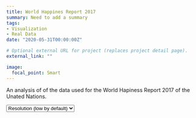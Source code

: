 ```yaml
---
title: World Happines Report 2017
summary: Need to add a summary
tags:
- Visualization
- Real Data
date: "2020-05-31T00:00:00Z"

# Optional external URL for project (replaces project detail page).
external_link: ""

image:
  focal_point: Smart
---
```


An analysis of of the data used for the World Hapiness Report 2017 of the Unated Nations.


<script src="https://code.jquery.com/jquery-1.12.4.min.js"></script>

<script>
  $(document).ready(function(){
    $("select").change(function(){
      $(this).find("option:selected").each(function(){
        var optionValue = $(this).attr("value");
        if(optionValue){
          $(".map").not("." + optionValue).hide();
          $("." + optionValue).show();
        } else{
	  $(".map").hide();
        }
      });
    }).change();
  });
</script>

<div>
<select>
    <option value="low">Resolution (low by default)</option>
    <option value="low">low</option>
    <option value="high">high</option>
</select>
</div>

<div class="high map">
  <script type="text/javascript">window.PlotlyConfig = {MathJaxConfig: 'local'};</script>
  <script src="https://cdn.plot.ly/plotly-latest.min.js"></script>
  <div id="308cc306-ca7c-44bb-b767-5cf9f762a4a4" class="plotly-graph-div" style="height:100%; width:100%;"></div>
  <script type="text/javascript">
    window.PLOTLYENV=window.PLOTLYENV || {};
    if (document.getElementById("308cc306-ca7c-44bb-b767-5cf9f762a4a4")) {
      Plotly.newPlot(
	'308cc306-ca7c-44bb-b767-5cf9f762a4a4',
	[{"colorbar": {"title": {"text": "Corruption"}}, "colorscale": [[0.0, "rgb(94,79,162)"], [0.1, "rgb(50,136,189)"], [0.2, "rgb(102,194,165)"], [0.3, "rgb(171,221,164)"], [0.4, "rgb(230,245,152)"], [0.5, "rgb(255,255,191)"], [0.6, "rgb(254,224,139)"], [0.7, "rgb(253,174,97)"], [0.8, "rgb(244,109,67)"], [0.9, "rgb(213,62,79)"], [1.0, "rgb(158,1,66)"]], "locationmode": "country names", "locations": ["Afghanistan", "Albania", "Algeria", "Argentina", "Armenia", "Australia", "Austria", "Azerbaijan", "Bahrain", "Bangladesh", "Belarus", "Belgium", "Benin", "Bolivia", "Bosnia and Herzegovina", "Botswana", "Brazil", "Bulgaria", "Burkina Faso", "Cambodia", "Cameroon", "Canada", "Central African Republic", "Chad", "Chile", "China", "Colombia", "Congo (Brazzaville)", "Congo (Kinshasa)", "Costa Rica", "Cyprus", "Czech Republic", "Denmark", "Dominican Republic", "Ecuador", "Egypt", "El Salvador", "Estonia", "Ethiopia", "Finland", "France", "Gabon", "Georgia", "Germany", "Ghana", "Greece", "Guatemala", "Guinea", "Haiti", "Honduras", "Hong Kong", "Hungary", "Iceland", "India", "Indonesia", "Iran", "Iraq", "Ireland", "Israel", "Italy", "Ivory Coast", "Japan", "Jordan", "Kazakhstan", "Kenya", "Kosovo", "Kuwait", "Kyrgyzstan", "Latvia", "Lebanon", "Lesotho", "Liberia", "Libya", "Lithuania", "Luxembourg", "Macedonia", "Madagascar", "Malawi", "Mali", "Malta", "Mauritania", "Mauritius", "Mexico", "Moldova", "Mongolia", "Montenegro", "Morocco", "Nepal", "Netherlands", "New Zealand", "Nicaragua", "Niger", "Nigeria", "Norway", "Pakistan", "Palestinian Territories", "Panama", "Paraguay", "Peru", "Philippines", "Poland", "Portugal", "Romania", "Russia", "Rwanda", "Saudi Arabia", "Senegal", "Serbia", "Sierra Leone", "Singapore", "Slovakia", "Slovenia", "South Africa", "South Korea", "South Sudan", "Spain", "Sweden", "Switzerland", "Taiwan", "Tajikistan", "Tanzania", "Thailand", "Togo", "Tunisia", "Turkey", "Turkmenistan", "Uganda", "Ukraine", "United Arab Emirates", "United Kingdom", "United States", "Uruguay", "Uzbekistan", "Venezuela", "Vietnam", "Yemen", "Zambia", "Zimbabwe", "Angola", "Belize", "Bhutan", "Burundi", "Comoros", "Croatia", "Jamaica", "Laos", "Malaysia", "Mozambique", "Namibia", "Qatar", "Sri Lanka", "Sudan", "Suriname", "Swaziland", "Syria"], "name": "Low", "type": "choropleth", "z": [0.7932455540000001, 0.9010707736, 0.648711959533333, 0.8509244919, 0.9214210509999999, 0.3985451162, 0.5236409903, 0.6067708135000001, 0.5531730175199999, 0.6878536344, 0.6640551686, 0.4966591001, 0.837715745, 0.8525929451, 0.9573119879, 0.7291718125, 0.7810927629000001, 0.9359881878, 0.7205424309, 0.8404168487, 0.8794505596, 0.38509044049999996, 0.8590730429000001, 0.8197888731999999, 0.8581249714, 0.9254627228, 0.8975538611, 0.7903857231, 0.8749996423999999, 0.7805620431999999, 0.897639513, 0.9004307389, 0.2098933756, 0.7371829748000001, 0.7740841508, 0.8175274134, 0.7973120213, 0.6390852928, 0.7028808594, 0.24965956809999998, 0.6226970553, 0.8165635467, 0.5609240532, 0.44592213630000005, 0.8939552306999999, 0.898470819, 0.8120300173999999, 0.8027811645999999, 0.8385231495000001, 0.7928751706999999, 0.4028125703, 0.9241858125, 0.7192995548000001, 0.7647221087999999, 0.8896774054000001, 0.7921592593333331, 0.7988664508, 0.39854431149999997, 0.8040565848000001, 0.9028012156, 0.757453382, 0.6976393461, 0.695559844375, 0.7020166515999999, 0.8284115791, 0.9408979416, 0.512453801925, 0.9169228077, 0.8676396012, 0.8531144856999999, 0.7428733706, 0.9012674689, 0.7905561328, 0.9493926764, 0.3563363254, 0.8697190284999999, 0.8641711473, 0.8236150146, 0.8623266815999999, 0.6964946389, 0.8418351412, 0.8906613588, 0.8085794449, 0.9694829583, 0.900452137, 0.8489665984999999, 0.7173561454, 0.8171148895999999, 0.4333042502, 0.278270781, 0.7314649223999999, 0.8144938945999999, 0.9047068356999999, 0.409666121, 0.7925300598, 0.8124646543999999, 0.8369767666, 0.7561162709999999, 0.86591959, 0.7919622064, 0.847753942, 0.9221923947, 0.9490445256000001, 0.9254627228, 0.1586013883, 0.48606655, 0.7943537234999999, 0.889765203, 0.8632648587, 0.0473111533, 0.9166091681, 0.8384743929, 0.8128589987999999, 0.8618163466, 0.7853177786, 0.8185585737000001, 0.2461824417, 0.3015629649, 0.8105210065999999, 0.6318878531000001, 0.7392472625, 0.8779783845, 0.8150441647, 0.8107456565000001, 0.7637065649, 0.5205416567625001, 0.8110697865000001, 0.8910751343000001, 0.299117038633333, 0.4583132863, 0.7389195561, 0.6762127876, 0.5205416567625001, 0.8901246786, 0.7992401719, 0.8332384143571429, 0.7706435919, 0.7236120105, 0.8340756297, 0.7821053862999999, 0.6339557767, 0.8076188564, 0.6510092615999999, 0.8485455513, 0.8611325026000001, 0.623153150075, 0.8378922343, 0.6315734982, 0.7902283669, 0.1837981343, 0.8594709635, 0.7937850356, 0.7512828708, 0.9172500968, 0.6852369308]}],
	{"font": {"color": "#FFFFFF"}, "geo": {"countrycolor": "gray", "countrywidth": 0.5, "landcolor": "gray", "lataxis": {"range": [-52, 70]}, "projection": {"type": "natural earth"}, "resolution": 50, "showcountries": true, "showland": true}, "paper_bgcolor": "rgba(0,0,0,0)", "plot_bgcolor": "rgba(0,0,0,0)", "template": {"data": {"bar": [{"error_x": {"color": "#2a3f5f"}, "error_y": {"color": "#2a3f5f"}, "marker": {"line": {"color": "#E5ECF6", "width": 0.5}}, "type": "bar"}], "barpolar": [{"marker": {"line": {"color": "#E5ECF6", "width": 0.5}}, "type": "barpolar"}], "carpet": [{"aaxis": {"endlinecolor": "#2a3f5f", "gridcolor": "white", "linecolor": "white", "minorgridcolor": "white", "startlinecolor": "#2a3f5f"}, "baxis": {"endlinecolor": "#2a3f5f", "gridcolor": "white", "linecolor": "white", "minorgridcolor": "white", "startlinecolor": "#2a3f5f"}, "type": "carpet"}], "choropleth": [{"colorbar": {"outlinewidth": 0, "ticks": ""}, "type": "choropleth"}], "contour": [{"colorbar": {"outlinewidth": 0, "ticks": ""}, "colorscale": [[0.0, "#0d0887"], [0.1111111111111111, "#46039f"], [0.2222222222222222, "#7201a8"], [0.3333333333333333, "#9c179e"], [0.4444444444444444, "#bd3786"], [0.5555555555555556, "#d8576b"], [0.6666666666666666, "#ed7953"], [0.7777777777777778, "#fb9f3a"], [0.8888888888888888, "#fdca26"], [1.0, "#f0f921"]], "type": "contour"}], "contourcarpet": [{"colorbar": {"outlinewidth": 0, "ticks": ""}, "type": "contourcarpet"}], "heatmap": [{"colorbar": {"outlinewidth": 0, "ticks": ""}, "colorscale": [[0.0, "#0d0887"], [0.1111111111111111, "#46039f"], [0.2222222222222222, "#7201a8"], [0.3333333333333333, "#9c179e"], [0.4444444444444444, "#bd3786"], [0.5555555555555556, "#d8576b"], [0.6666666666666666, "#ed7953"], [0.7777777777777778, "#fb9f3a"], [0.8888888888888888, "#fdca26"], [1.0, "#f0f921"]], "type": "heatmap"}], "heatmapgl": [{"colorbar": {"outlinewidth": 0, "ticks": ""}, "colorscale": [[0.0, "#0d0887"], [0.1111111111111111, "#46039f"], [0.2222222222222222, "#7201a8"], [0.3333333333333333, "#9c179e"], [0.4444444444444444, "#bd3786"], [0.5555555555555556, "#d8576b"], [0.6666666666666666, "#ed7953"], [0.7777777777777778, "#fb9f3a"], [0.8888888888888888, "#fdca26"], [1.0, "#f0f921"]], "type": "heatmapgl"}], "histogram": [{"marker": {"colorbar": {"outlinewidth": 0, "ticks": ""}}, "type": "histogram"}], "histogram2d": [{"colorbar": {"outlinewidth": 0, "ticks": ""}, "colorscale": [[0.0, "#0d0887"], [0.1111111111111111, "#46039f"], [0.2222222222222222, "#7201a8"], [0.3333333333333333, "#9c179e"], [0.4444444444444444, "#bd3786"], [0.5555555555555556, "#d8576b"], [0.6666666666666666, "#ed7953"], [0.7777777777777778, "#fb9f3a"], [0.8888888888888888, "#fdca26"], [1.0, "#f0f921"]], "type": "histogram2d"}], "histogram2dcontour": [{"colorbar": {"outlinewidth": 0, "ticks": ""}, "colorscale": [[0.0, "#0d0887"], [0.1111111111111111, "#46039f"], [0.2222222222222222, "#7201a8"], [0.3333333333333333, "#9c179e"], [0.4444444444444444, "#bd3786"], [0.5555555555555556, "#d8576b"], [0.6666666666666666, "#ed7953"], [0.7777777777777778, "#fb9f3a"], [0.8888888888888888, "#fdca26"], [1.0, "#f0f921"]], "type": "histogram2dcontour"}], "mesh3d": [{"colorbar": {"outlinewidth": 0, "ticks": ""}, "type": "mesh3d"}], "parcoords": [{"line": {"colorbar": {"outlinewidth": 0, "ticks": ""}}, "type": "parcoords"}], "pie": [{"automargin": true, "type": "pie"}], "scatter": [{"marker": {"colorbar": {"outlinewidth": 0, "ticks": ""}}, "type": "scatter"}], "scatter3d": [{"line": {"colorbar": {"outlinewidth": 0, "ticks": ""}}, "marker": {"colorbar": {"outlinewidth": 0, "ticks": ""}}, "type": "scatter3d"}], "scattercarpet": [{"marker": {"colorbar": {"outlinewidth": 0, "ticks": ""}}, "type": "scattercarpet"}], "scattergeo": [{"marker": {"colorbar": {"outlinewidth": 0, "ticks": ""}}, "type": "scattergeo"}], "scattergl": [{"marker": {"colorbar": {"outlinewidth": 0, "ticks": ""}}, "type": "scattergl"}], "scattermapbox": [{"marker": {"colorbar": {"outlinewidth": 0, "ticks": ""}}, "type": "scattermapbox"}], "scatterpolar": [{"marker": {"colorbar": {"outlinewidth": 0, "ticks": ""}}, "type": "scatterpolar"}], "scatterpolargl": [{"marker": {"colorbar": {"outlinewidth": 0, "ticks": ""}}, "type": "scatterpolargl"}], "scatterternary": [{"marker": {"colorbar": {"outlinewidth": 0, "ticks": ""}}, "type": "scatterternary"}], "surface": [{"colorbar": {"outlinewidth": 0, "ticks": ""}, "colorscale": [[0.0, "#0d0887"], [0.1111111111111111, "#46039f"], [0.2222222222222222, "#7201a8"], [0.3333333333333333, "#9c179e"], [0.4444444444444444, "#bd3786"], [0.5555555555555556, "#d8576b"], [0.6666666666666666, "#ed7953"], [0.7777777777777778, "#fb9f3a"], [0.8888888888888888, "#fdca26"], [1.0, "#f0f921"]], "type": "surface"}], "table": [{"cells": {"fill": {"color": "#EBF0F8"}, "line": {"color": "white"}}, "header": {"fill": {"color": "#C8D4E3"}, "line": {"color": "white"}}, "type": "table"}]}, "layout": {"annotationdefaults": {"arrowcolor": "#2a3f5f", "arrowhead": 0, "arrowwidth": 1}, "coloraxis": {"colorbar": {"outlinewidth": 0, "ticks": ""}}, "colorscale": {"diverging": [[0, "#8e0152"], [0.1, "#c51b7d"], [0.2, "#de77ae"], [0.3, "#f1b6da"], [0.4, "#fde0ef"], [0.5, "#f7f7f7"], [0.6, "#e6f5d0"], [0.7, "#b8e186"], [0.8, "#7fbc41"], [0.9, "#4d9221"], [1, "#276419"]], "sequential": [[0.0, "#0d0887"], [0.1111111111111111, "#46039f"], [0.2222222222222222, "#7201a8"], [0.3333333333333333, "#9c179e"], [0.4444444444444444, "#bd3786"], [0.5555555555555556, "#d8576b"], [0.6666666666666666, "#ed7953"], [0.7777777777777778, "#fb9f3a"], [0.8888888888888888, "#fdca26"], [1.0, "#f0f921"]], "sequentialminus": [[0.0, "#0d0887"], [0.1111111111111111, "#46039f"], [0.2222222222222222, "#7201a8"], [0.3333333333333333, "#9c179e"], [0.4444444444444444, "#bd3786"], [0.5555555555555556, "#d8576b"], [0.6666666666666666, "#ed7953"], [0.7777777777777778, "#fb9f3a"], [0.8888888888888888, "#fdca26"], [1.0, "#f0f921"]]}, "colorway": ["#636efa", "#EF553B", "#00cc96", "#ab63fa", "#FFA15A", "#19d3f3", "#FF6692", "#B6E880", "#FF97FF", "#FECB52"], "font": {"color": "#2a3f5f"}, "geo": {"bgcolor": "white", "lakecolor": "white", "landcolor": "#E5ECF6", "showlakes": true, "showland": true, "subunitcolor": "white"}, "hoverlabel": {"align": "left"}, "hovermode": "closest", "mapbox": {"style": "light"}, "paper_bgcolor": "white", "plot_bgcolor": "#E5ECF6", "polar": {"angularaxis": {"gridcolor": "white", "linecolor": "white", "ticks": ""}, "bgcolor": "#E5ECF6", "radialaxis": {"gridcolor": "white", "linecolor": "white", "ticks": ""}}, "scene": {"xaxis": {"backgroundcolor": "#E5ECF6", "gridcolor": "white", "gridwidth": 2, "linecolor": "white", "showbackground": true, "ticks": "", "zerolinecolor": "white"}, "yaxis": {"backgroundcolor": "#E5ECF6", "gridcolor": "white", "gridwidth": 2, "linecolor": "white", "showbackground": true, "ticks": "", "zerolinecolor": "white"}, "zaxis": {"backgroundcolor": "#E5ECF6", "gridcolor": "white", "gridwidth": 2, "linecolor": "white", "showbackground": true, "ticks": "", "zerolinecolor": "white"}}, "shapedefaults": {"line": {"color": "#2a3f5f"}}, "ternary": {"aaxis": {"gridcolor": "white", "linecolor": "white", "ticks": ""}, "baxis": {"gridcolor": "white", "linecolor": "white", "ticks": ""}, "bgcolor": "#E5ECF6", "caxis": {"gridcolor": "white", "linecolor": "white", "ticks": ""}}, "title": {"x": 0.05}, "xaxis": {"automargin": true, "gridcolor": "white", "linecolor": "white", "ticks": "", "title": {"standoff": 15}, "zerolinecolor": "white", "zerolinewidth": 2}, "yaxis": {"automargin": true, "gridcolor": "white", "linecolor": "white", "ticks": "", "title": {"standoff": 15}, "zerolinecolor": "white", "zerolinewidth": 2}}}, "title": {"text": "Perception of Corruption in the World"}},
	{"responsive": true}
      )
    };
  </script>
</div>

<div class="low map">
  <script type="text/javascript">window.PlotlyConfig = {MathJaxConfig: 'local'};</script>
  <script src="https://cdn.plot.ly/plotly-latest.min.js"></script>
  <div id="c82335b9-ca0b-4bc0-af1c-7c8845ec1830" class="plotly-graph-div" style="height:100%; width:100%;"></div>
  <script type="text/javascript">
    window.PLOTLYENV=window.PLOTLYENV || {};
    if (document.getElementById("c82335b9-ca0b-4bc0-af1c-7c8845ec1830")) {
      Plotly.newPlot(
	'c82335b9-ca0b-4bc0-af1c-7c8845ec1830',
	[{"colorbar": {"title": {"text": "Corruption"}}, "colorscale": [[0.0, "rgb(94,79,162)"], [0.1, "rgb(50,136,189)"], [0.2, "rgb(102,194,165)"], [0.3, "rgb(171,221,164)"], [0.4, "rgb(230,245,152)"], [0.5, "rgb(255,255,191)"], [0.6, "rgb(254,224,139)"], [0.7, "rgb(253,174,97)"], [0.8, "rgb(244,109,67)"], [0.9, "rgb(213,62,79)"], [1.0, "rgb(158,1,66)"]], "locationmode": "country names", "locations": ["Afghanistan", "Albania", "Algeria", "Argentina", "Armenia", "Australia", "Austria", "Azerbaijan", "Bahrain", "Bangladesh", "Belarus", "Belgium", "Benin", "Bolivia", "Bosnia and Herzegovina", "Botswana", "Brazil", "Bulgaria", "Burkina Faso", "Cambodia", "Cameroon", "Canada", "Central African Republic", "Chad", "Chile", "China", "Colombia", "Congo (Brazzaville)", "Congo (Kinshasa)", "Costa Rica", "Cyprus", "Czech Republic", "Denmark", "Dominican Republic", "Ecuador", "Egypt", "El Salvador", "Estonia", "Ethiopia", "Finland", "France", "Gabon", "Georgia", "Germany", "Ghana", "Greece", "Guatemala", "Guinea", "Haiti", "Honduras", "Hong Kong", "Hungary", "Iceland", "India", "Indonesia", "Iran", "Iraq", "Ireland", "Israel", "Italy", "Ivory Coast", "Japan", "Jordan", "Kazakhstan", "Kenya", "Kosovo", "Kuwait", "Kyrgyzstan", "Latvia", "Lebanon", "Lesotho", "Liberia", "Libya", "Lithuania", "Luxembourg", "Macedonia", "Madagascar", "Malawi", "Mali", "Malta", "Mauritania", "Mauritius", "Mexico", "Moldova", "Mongolia", "Montenegro", "Morocco", "Nepal", "Netherlands", "New Zealand", "Nicaragua", "Niger", "Nigeria", "Norway", "Pakistan", "Palestinian Territories", "Panama", "Paraguay", "Peru", "Philippines", "Poland", "Portugal", "Romania", "Russia", "Rwanda", "Saudi Arabia", "Senegal", "Serbia", "Sierra Leone", "Singapore", "Slovakia", "Slovenia", "South Africa", "South Korea", "South Sudan", "Spain", "Sweden", "Switzerland", "Taiwan", "Tajikistan", "Tanzania", "Thailand", "Togo", "Tunisia", "Turkey", "Turkmenistan", "Uganda", "Ukraine", "United Arab Emirates", "United Kingdom", "United States", "Uruguay", "Uzbekistan", "Venezuela", "Vietnam", "Yemen", "Zambia", "Zimbabwe", "Angola", "Belize", "Bhutan", "Burundi", "Comoros", "Croatia", "Jamaica", "Laos", "Malaysia", "Mozambique", "Namibia", "Qatar", "Sri Lanka", "Sudan", "Suriname", "Swaziland", "Syria"], "name": "Low", "type": "choropleth", "z": [0.7932455540000001, 0.9010707736, 0.648711959533333, 0.8509244919, 0.9214210509999999, 0.3985451162, 0.5236409903, 0.6067708135000001, 0.5531730175199999, 0.6878536344, 0.6640551686, 0.4966591001, 0.837715745, 0.8525929451, 0.9573119879, 0.7291718125, 0.7810927629000001, 0.9359881878, 0.7205424309, 0.8404168487, 0.8794505596, 0.38509044049999996, 0.8590730429000001, 0.8197888731999999, 0.8581249714, 0.9254627228, 0.8975538611, 0.7903857231, 0.8749996423999999, 0.7805620431999999, 0.897639513, 0.9004307389, 0.2098933756, 0.7371829748000001, 0.7740841508, 0.8175274134, 0.7973120213, 0.6390852928, 0.7028808594, 0.24965956809999998, 0.6226970553, 0.8165635467, 0.5609240532, 0.44592213630000005, 0.8939552306999999, 0.898470819, 0.8120300173999999, 0.8027811645999999, 0.8385231495000001, 0.7928751706999999, 0.4028125703, 0.9241858125, 0.7192995548000001, 0.7647221087999999, 0.8896774054000001, 0.7921592593333331, 0.7988664508, 0.39854431149999997, 0.8040565848000001, 0.9028012156, 0.757453382, 0.6976393461, 0.695559844375, 0.7020166515999999, 0.8284115791, 0.9408979416, 0.512453801925, 0.9169228077, 0.8676396012, 0.8531144856999999, 0.7428733706, 0.9012674689, 0.7905561328, 0.9493926764, 0.3563363254, 0.8697190284999999, 0.8641711473, 0.8236150146, 0.8623266815999999, 0.6964946389, 0.8418351412, 0.8906613588, 0.8085794449, 0.9694829583, 0.900452137, 0.8489665984999999, 0.7173561454, 0.8171148895999999, 0.4333042502, 0.278270781, 0.7314649223999999, 0.8144938945999999, 0.9047068356999999, 0.409666121, 0.7925300598, 0.8124646543999999, 0.8369767666, 0.7561162709999999, 0.86591959, 0.7919622064, 0.847753942, 0.9221923947, 0.9490445256000001, 0.9254627228, 0.1586013883, 0.48606655, 0.7943537234999999, 0.889765203, 0.8632648587, 0.0473111533, 0.9166091681, 0.8384743929, 0.8128589987999999, 0.8618163466, 0.7853177786, 0.8185585737000001, 0.2461824417, 0.3015629649, 0.8105210065999999, 0.6318878531000001, 0.7392472625, 0.8779783845, 0.8150441647, 0.8107456565000001, 0.7637065649, 0.5205416567625001, 0.8110697865000001, 0.8910751343000001, 0.299117038633333, 0.4583132863, 0.7389195561, 0.6762127876, 0.5205416567625001, 0.8901246786, 0.7992401719, 0.8332384143571429, 0.7706435919, 0.7236120105, 0.8340756297, 0.7821053862999999, 0.6339557767, 0.8076188564, 0.6510092615999999, 0.8485455513, 0.8611325026000001, 0.623153150075, 0.8378922343, 0.6315734982, 0.7902283669, 0.1837981343, 0.8594709635, 0.7937850356, 0.7512828708, 0.9172500968, 0.6852369308]}],
	{"font": {"color": "#FFFFFF"}, "geo": {"countrycolor": "gray", "countrywidth": 0.5, "landcolor": "gray", "lataxis": {"range": [-52, 70]}, "projection": {"type": "natural earth"}, "showcountries": true, "showland": true}, "paper_bgcolor": "rgba(0,0,0,0)", "plot_bgcolor": "rgba(0,0,0,0)", "template": {"data": {"bar": [{"error_x": {"color": "#2a3f5f"}, "error_y": {"color": "#2a3f5f"}, "marker": {"line": {"color": "#E5ECF6", "width": 0.5}}, "type": "bar"}], "barpolar": [{"marker": {"line": {"color": "#E5ECF6", "width": 0.5}}, "type": "barpolar"}], "carpet": [{"aaxis": {"endlinecolor": "#2a3f5f", "gridcolor": "white", "linecolor": "white", "minorgridcolor": "white", "startlinecolor": "#2a3f5f"}, "baxis": {"endlinecolor": "#2a3f5f", "gridcolor": "white", "linecolor": "white", "minorgridcolor": "white", "startlinecolor": "#2a3f5f"}, "type": "carpet"}], "choropleth": [{"colorbar": {"outlinewidth": 0, "ticks": ""}, "type": "choropleth"}], "contour": [{"colorbar": {"outlinewidth": 0, "ticks": ""}, "colorscale": [[0.0, "#0d0887"], [0.1111111111111111, "#46039f"], [0.2222222222222222, "#7201a8"], [0.3333333333333333, "#9c179e"], [0.4444444444444444, "#bd3786"], [0.5555555555555556, "#d8576b"], [0.6666666666666666, "#ed7953"], [0.7777777777777778, "#fb9f3a"], [0.8888888888888888, "#fdca26"], [1.0, "#f0f921"]], "type": "contour"}], "contourcarpet": [{"colorbar": {"outlinewidth": 0, "ticks": ""}, "type": "contourcarpet"}], "heatmap": [{"colorbar": {"outlinewidth": 0, "ticks": ""}, "colorscale": [[0.0, "#0d0887"], [0.1111111111111111, "#46039f"], [0.2222222222222222, "#7201a8"], [0.3333333333333333, "#9c179e"], [0.4444444444444444, "#bd3786"], [0.5555555555555556, "#d8576b"], [0.6666666666666666, "#ed7953"], [0.7777777777777778, "#fb9f3a"], [0.8888888888888888, "#fdca26"], [1.0, "#f0f921"]], "type": "heatmap"}], "heatmapgl": [{"colorbar": {"outlinewidth": 0, "ticks": ""}, "colorscale": [[0.0, "#0d0887"], [0.1111111111111111, "#46039f"], [0.2222222222222222, "#7201a8"], [0.3333333333333333, "#9c179e"], [0.4444444444444444, "#bd3786"], [0.5555555555555556, "#d8576b"], [0.6666666666666666, "#ed7953"], [0.7777777777777778, "#fb9f3a"], [0.8888888888888888, "#fdca26"], [1.0, "#f0f921"]], "type": "heatmapgl"}], "histogram": [{"marker": {"colorbar": {"outlinewidth": 0, "ticks": ""}}, "type": "histogram"}], "histogram2d": [{"colorbar": {"outlinewidth": 0, "ticks": ""}, "colorscale": [[0.0, "#0d0887"], [0.1111111111111111, "#46039f"], [0.2222222222222222, "#7201a8"], [0.3333333333333333, "#9c179e"], [0.4444444444444444, "#bd3786"], [0.5555555555555556, "#d8576b"], [0.6666666666666666, "#ed7953"], [0.7777777777777778, "#fb9f3a"], [0.8888888888888888, "#fdca26"], [1.0, "#f0f921"]], "type": "histogram2d"}], "histogram2dcontour": [{"colorbar": {"outlinewidth": 0, "ticks": ""}, "colorscale": [[0.0, "#0d0887"], [0.1111111111111111, "#46039f"], [0.2222222222222222, "#7201a8"], [0.3333333333333333, "#9c179e"], [0.4444444444444444, "#bd3786"], [0.5555555555555556, "#d8576b"], [0.6666666666666666, "#ed7953"], [0.7777777777777778, "#fb9f3a"], [0.8888888888888888, "#fdca26"], [1.0, "#f0f921"]], "type": "histogram2dcontour"}], "mesh3d": [{"colorbar": {"outlinewidth": 0, "ticks": ""}, "type": "mesh3d"}], "parcoords": [{"line": {"colorbar": {"outlinewidth": 0, "ticks": ""}}, "type": "parcoords"}], "pie": [{"automargin": true, "type": "pie"}], "scatter": [{"marker": {"colorbar": {"outlinewidth": 0, "ticks": ""}}, "type": "scatter"}], "scatter3d": [{"line": {"colorbar": {"outlinewidth": 0, "ticks": ""}}, "marker": {"colorbar": {"outlinewidth": 0, "ticks": ""}}, "type": "scatter3d"}], "scattercarpet": [{"marker": {"colorbar": {"outlinewidth": 0, "ticks": ""}}, "type": "scattercarpet"}], "scattergeo": [{"marker": {"colorbar": {"outlinewidth": 0, "ticks": ""}}, "type": "scattergeo"}], "scattergl": [{"marker": {"colorbar": {"outlinewidth": 0, "ticks": ""}}, "type": "scattergl"}], "scattermapbox": [{"marker": {"colorbar": {"outlinewidth": 0, "ticks": ""}}, "type": "scattermapbox"}], "scatterpolar": [{"marker": {"colorbar": {"outlinewidth": 0, "ticks": ""}}, "type": "scatterpolar"}], "scatterpolargl": [{"marker": {"colorbar": {"outlinewidth": 0, "ticks": ""}}, "type": "scatterpolargl"}], "scatterternary": [{"marker": {"colorbar": {"outlinewidth": 0, "ticks": ""}}, "type": "scatterternary"}], "surface": [{"colorbar": {"outlinewidth": 0, "ticks": ""}, "colorscale": [[0.0, "#0d0887"], [0.1111111111111111, "#46039f"], [0.2222222222222222, "#7201a8"], [0.3333333333333333, "#9c179e"], [0.4444444444444444, "#bd3786"], [0.5555555555555556, "#d8576b"], [0.6666666666666666, "#ed7953"], [0.7777777777777778, "#fb9f3a"], [0.8888888888888888, "#fdca26"], [1.0, "#f0f921"]], "type": "surface"}], "table": [{"cells": {"fill": {"color": "#EBF0F8"}, "line": {"color": "white"}}, "header": {"fill": {"color": "#C8D4E3"}, "line": {"color": "white"}}, "type": "table"}]}, "layout": {"annotationdefaults": {"arrowcolor": "#2a3f5f", "arrowhead": 0, "arrowwidth": 1}, "coloraxis": {"colorbar": {"outlinewidth": 0, "ticks": ""}}, "colorscale": {"diverging": [[0, "#8e0152"], [0.1, "#c51b7d"], [0.2, "#de77ae"], [0.3, "#f1b6da"], [0.4, "#fde0ef"], [0.5, "#f7f7f7"], [0.6, "#e6f5d0"], [0.7, "#b8e186"], [0.8, "#7fbc41"], [0.9, "#4d9221"], [1, "#276419"]], "sequential": [[0.0, "#0d0887"], [0.1111111111111111, "#46039f"], [0.2222222222222222, "#7201a8"], [0.3333333333333333, "#9c179e"], [0.4444444444444444, "#bd3786"], [0.5555555555555556, "#d8576b"], [0.6666666666666666, "#ed7953"], [0.7777777777777778, "#fb9f3a"], [0.8888888888888888, "#fdca26"], [1.0, "#f0f921"]], "sequentialminus": [[0.0, "#0d0887"], [0.1111111111111111, "#46039f"], [0.2222222222222222, "#7201a8"], [0.3333333333333333, "#9c179e"], [0.4444444444444444, "#bd3786"], [0.5555555555555556, "#d8576b"], [0.6666666666666666, "#ed7953"], [0.7777777777777778, "#fb9f3a"], [0.8888888888888888, "#fdca26"], [1.0, "#f0f921"]]}, "colorway": ["#636efa", "#EF553B", "#00cc96", "#ab63fa", "#FFA15A", "#19d3f3", "#FF6692", "#B6E880", "#FF97FF", "#FECB52"], "font": {"color": "#2a3f5f"}, "geo": {"bgcolor": "white", "lakecolor": "white", "landcolor": "#E5ECF6", "showlakes": true, "showland": true, "subunitcolor": "white"}, "hoverlabel": {"align": "left"}, "hovermode": "closest", "mapbox": {"style": "light"}, "paper_bgcolor": "white", "plot_bgcolor": "#E5ECF6", "polar": {"angularaxis": {"gridcolor": "white", "linecolor": "white", "ticks": ""}, "bgcolor": "#E5ECF6", "radialaxis": {"gridcolor": "white", "linecolor": "white", "ticks": ""}}, "scene": {"xaxis": {"backgroundcolor": "#E5ECF6", "gridcolor": "white", "gridwidth": 2, "linecolor": "white", "showbackground": true, "ticks": "", "zerolinecolor": "white"}, "yaxis": {"backgroundcolor": "#E5ECF6", "gridcolor": "white", "gridwidth": 2, "linecolor": "white", "showbackground": true, "ticks": "", "zerolinecolor": "white"}, "zaxis": {"backgroundcolor": "#E5ECF6", "gridcolor": "white", "gridwidth": 2, "linecolor": "white", "showbackground": true, "ticks": "", "zerolinecolor": "white"}}, "shapedefaults": {"line": {"color": "#2a3f5f"}}, "ternary": {"aaxis": {"gridcolor": "white", "linecolor": "white", "ticks": ""}, "baxis": {"gridcolor": "white", "linecolor": "white", "ticks": ""}, "bgcolor": "#E5ECF6", "caxis": {"gridcolor": "white", "linecolor": "white", "ticks": ""}}, "title": {"x": 0.05}, "xaxis": {"automargin": true, "gridcolor": "white", "linecolor": "white", "ticks": "", "title": {"standoff": 15}, "zerolinecolor": "white", "zerolinewidth": 2}, "yaxis": {"automargin": true, "gridcolor": "white", "linecolor": "white", "ticks": "", "title": {"standoff": 15}, "zerolinecolor": "white", "zerolinewidth": 2}}}, "title": {"text": "Perception of Corruption in the World"}},
	{"responsive": true}
      )
    };
  </script>
</div>

<div>
  <script type="text/javascript">window.PlotlyConfig = {MathJaxConfig: 'local'};</script>
  <script src="https://cdn.plot.ly/plotly-latest.min.js"></script>
  <div id="ec609b7b-ed57-46bf-b526-3e8a03c8dc5e" class="plotly-graph-div" style="height:100%; width:100%;"></div>
  <script type="text/javascript">
    window.PLOTLYENV=window.PLOTLYENV || {};
    if (document.getElementById("ec609b7b-ed57-46bf-b526-3e8a03c8dc5e")) {
      Plotly.newPlot(
	'ec609b7b-ed57-46bf-b526-3e8a03c8dc5e',
	[{"hovertemplate": "Countries: %{y}<br><br>%{text}", "marker": {"cmax": 20, "cmin": 0, "color": [0, 1, 2, 3, 4, 5, 6, 7, 8, 9, 10, 11, 12, 13, 14, 15, 16, 17, 18, 19], "colorscale": [[0.0, "rgb(94,79,162)"], [0.1, "rgb(50,136,189)"], [0.2, "rgb(102,194,165)"], [0.3, "rgb(171,221,164)"], [0.4, "rgb(230,245,152)"], [0.5, "rgb(255,255,191)"], [0.6, "rgb(254,224,139)"], [0.7, "rgb(253,174,97)"], [0.8, "rgb(244,109,67)"], [0.9, "rgb(213,62,79)"], [1.0, "rgb(158,1,66)"]]}, "name": "Corruption", "nbinsx": 20, "text": ["Singapore", "", "", "Qatar, Rwanda", "Denmark, Finland<br>Sweden", "New Zealand, United Arab Emirates", "Switzerland", "Australia, Canada<br>Ireland, Luxembourg", "Germany, Hong Kong<br>Netherlands, Norway", "Belgium, Saudi Arabia<br>United Kingdom", "Austria, Kuwait<br>Turkmenistan, Uzbekistan", "Bahrain, Georgia", "Algeria, Azerbaijan<br>Bhutan, Estonia<br>France, Laos<br>Mozambique, Tajikistan", "Bangladesh, Belarus<br>Comoros, Japan<br>Jordan, Malta<br>Syria, Uruguay", "Botswana, Burkina Faso<br>Dominican Republic, Ethiopia<br>Iceland, Kazakhstan<br>Lesotho, Morocco<br>Nicaragua, Tanzania<br>United States, Zimbabwe", "Afghanistan, Belize<br>Brazil, Congo (Brazzaville)<br>Costa Rica, Ecuador<br>El Salvador, Honduras<br>India, Iran<br>Iraq, Ivory Coast<br>Libya, Namibia<br>Pakistan, Paraguay<br>Philippines, Senegal<br>South Sudan, Sudan<br>Suriname, Turkey<br>Vietnam, Zambia", "Angola, Benin<br>Burundi, Cambodia<br>Chad, Croatia<br>Egypt, Gabon<br>Guatemala, Guinea<br>Haiti, Israel<br>Kenya, Malawi<br>Malaysia, Mauritania<br>Mexico, Montenegro<br>Nepal, Niger<br>Palestinian Territories, Panama<br>Poland, Slovenia<br>South Africa, Spain<br>Taiwan, Togo<br>Tunisia, Uganda<br>Yemen", "Argentina, Bolivia<br>Cameroon, Central African Republic<br>Chile, Colombia<br>Congo (Kinshasa), Cyprus<br>Ghana, Greece<br>Indonesia, Jamaica<br>Latvia, Lebanon<br>Macedonia, Madagascar<br>Mali, Mauritius<br>Peru, Serbia<br>Sierra Leone, South Korea<br>Sri Lanka, Thailand<br>Ukraine, Venezuela", "Albania, Armenia<br>Bulgaria, China<br>Czech Republic, Hungary<br>Italy, Kosovo<br>Kyrgyzstan, Liberia<br>Lithuania, Mongolia<br>Nigeria, Portugal<br>Romania, Russia<br>Slovakia, Swaziland", "Bosnia and Herzegovina, Moldova"], "type": "histogram", "x": [0.7932455540000001, 0.9010707736, 0.648711959533333, 0.8509244919, 0.9214210509999999, 0.3985451162, 0.5236409903, 0.6067708135000001, 0.5531730175199999, 0.6878536344, 0.6640551686, 0.4966591001, 0.837715745, 0.8525929451, 0.9573119879, 0.7291718125, 0.7810927629000001, 0.9359881878, 0.7205424309, 0.8404168487, 0.8794505596, 0.38509044049999996, 0.8590730429000001, 0.8197888731999999, 0.8581249714, 0.9254627228, 0.8975538611, 0.7903857231, 0.8749996423999999, 0.7805620431999999, 0.897639513, 0.9004307389, 0.2098933756, 0.7371829748000001, 0.7740841508, 0.8175274134, 0.7973120213, 0.6390852928, 0.7028808594, 0.24965956809999998, 0.6226970553, 0.8165635467, 0.5609240532, 0.44592213630000005, 0.8939552306999999, 0.898470819, 0.8120300173999999, 0.8027811645999999, 0.8385231495000001, 0.7928751706999999, 0.4028125703, 0.9241858125, 0.7192995548000001, 0.7647221087999999, 0.8896774054000001, 0.7921592593333331, 0.7988664508, 0.39854431149999997, 0.8040565848000001, 0.9028012156, 0.757453382, 0.6976393461, 0.695559844375, 0.7020166515999999, 0.8284115791, 0.9408979416, 0.512453801925, 0.9169228077, 0.8676396012, 0.8531144856999999, 0.7428733706, 0.9012674689, 0.7905561328, 0.9493926764, 0.3563363254, 0.8697190284999999, 0.8641711473, 0.8236150146, 0.8623266815999999, 0.6964946389, 0.8418351412, 0.8906613588, 0.8085794449, 0.9694829583, 0.900452137, 0.8489665984999999, 0.7173561454, 0.8171148895999999, 0.4333042502, 0.278270781, 0.7314649223999999, 0.8144938945999999, 0.9047068356999999, 0.409666121, 0.7925300598, 0.8124646543999999, 0.8369767666, 0.7561162709999999, 0.86591959, 0.7919622064, 0.847753942, 0.9221923947, 0.9490445256000001, 0.9254627228, 0.1586013883, 0.48606655, 0.7943537234999999, 0.889765203, 0.8632648587, 0.0473111533, 0.9166091681, 0.8384743929, 0.8128589987999999, 0.8618163466, 0.7853177786, 0.8185585737000001, 0.2461824417, 0.3015629649, 0.8105210065999999, 0.6318878531000001, 0.7392472625, 0.8779783845, 0.8150441647, 0.8107456565000001, 0.7637065649, 0.5205416567625001, 0.8110697865000001, 0.8910751343000001, 0.299117038633333, 0.4583132863, 0.7389195561, 0.6762127876, 0.5205416567625001, 0.8901246786, 0.7992401719, 0.8332384143571429, 0.7706435919, 0.7236120105, 0.8340756297, 0.7821053862999999, 0.6339557767, 0.8076188564, 0.6510092615999999, 0.8485455513, 0.8611325026000001, 0.623153150075, 0.8378922343, 0.6315734982, 0.7902283669, 0.1837981343, 0.8594709635, 0.7937850356, 0.7512828708, 0.9172500968, 0.6852369308]}],
	{"font": {"color": "#FFFFFF"}, "paper_bgcolor": "rgba(0,0,0,0)", "plot_bgcolor": "rgba(0,0,0,0)", "template": {"data": {"bar": [{"error_x": {"color": "#2a3f5f"}, "error_y": {"color": "#2a3f5f"}, "marker": {"line": {"color": "#E5ECF6", "width": 0.5}}, "type": "bar"}], "barpolar": [{"marker": {"line": {"color": "#E5ECF6", "width": 0.5}}, "type": "barpolar"}], "carpet": [{"aaxis": {"endlinecolor": "#2a3f5f", "gridcolor": "white", "linecolor": "white", "minorgridcolor": "white", "startlinecolor": "#2a3f5f"}, "baxis": {"endlinecolor": "#2a3f5f", "gridcolor": "white", "linecolor": "white", "minorgridcolor": "white", "startlinecolor": "#2a3f5f"}, "type": "carpet"}], "choropleth": [{"colorbar": {"outlinewidth": 0, "ticks": ""}, "type": "choropleth"}], "contour": [{"colorbar": {"outlinewidth": 0, "ticks": ""}, "colorscale": [[0.0, "#0d0887"], [0.1111111111111111, "#46039f"], [0.2222222222222222, "#7201a8"], [0.3333333333333333, "#9c179e"], [0.4444444444444444, "#bd3786"], [0.5555555555555556, "#d8576b"], [0.6666666666666666, "#ed7953"], [0.7777777777777778, "#fb9f3a"], [0.8888888888888888, "#fdca26"], [1.0, "#f0f921"]], "type": "contour"}], "contourcarpet": [{"colorbar": {"outlinewidth": 0, "ticks": ""}, "type": "contourcarpet"}], "heatmap": [{"colorbar": {"outlinewidth": 0, "ticks": ""}, "colorscale": [[0.0, "#0d0887"], [0.1111111111111111, "#46039f"], [0.2222222222222222, "#7201a8"], [0.3333333333333333, "#9c179e"], [0.4444444444444444, "#bd3786"], [0.5555555555555556, "#d8576b"], [0.6666666666666666, "#ed7953"], [0.7777777777777778, "#fb9f3a"], [0.8888888888888888, "#fdca26"], [1.0, "#f0f921"]], "type": "heatmap"}], "heatmapgl": [{"colorbar": {"outlinewidth": 0, "ticks": ""}, "colorscale": [[0.0, "#0d0887"], [0.1111111111111111, "#46039f"], [0.2222222222222222, "#7201a8"], [0.3333333333333333, "#9c179e"], [0.4444444444444444, "#bd3786"], [0.5555555555555556, "#d8576b"], [0.6666666666666666, "#ed7953"], [0.7777777777777778, "#fb9f3a"], [0.8888888888888888, "#fdca26"], [1.0, "#f0f921"]], "type": "heatmapgl"}], "histogram": [{"marker": {"colorbar": {"outlinewidth": 0, "ticks": ""}}, "type": "histogram"}], "histogram2d": [{"colorbar": {"outlinewidth": 0, "ticks": ""}, "colorscale": [[0.0, "#0d0887"], [0.1111111111111111, "#46039f"], [0.2222222222222222, "#7201a8"], [0.3333333333333333, "#9c179e"], [0.4444444444444444, "#bd3786"], [0.5555555555555556, "#d8576b"], [0.6666666666666666, "#ed7953"], [0.7777777777777778, "#fb9f3a"], [0.8888888888888888, "#fdca26"], [1.0, "#f0f921"]], "type": "histogram2d"}], "histogram2dcontour": [{"colorbar": {"outlinewidth": 0, "ticks": ""}, "colorscale": [[0.0, "#0d0887"], [0.1111111111111111, "#46039f"], [0.2222222222222222, "#7201a8"], [0.3333333333333333, "#9c179e"], [0.4444444444444444, "#bd3786"], [0.5555555555555556, "#d8576b"], [0.6666666666666666, "#ed7953"], [0.7777777777777778, "#fb9f3a"], [0.8888888888888888, "#fdca26"], [1.0, "#f0f921"]], "type": "histogram2dcontour"}], "mesh3d": [{"colorbar": {"outlinewidth": 0, "ticks": ""}, "type": "mesh3d"}], "parcoords": [{"line": {"colorbar": {"outlinewidth": 0, "ticks": ""}}, "type": "parcoords"}], "pie": [{"automargin": true, "type": "pie"}], "scatter": [{"marker": {"colorbar": {"outlinewidth": 0, "ticks": ""}}, "type": "scatter"}], "scatter3d": [{"line": {"colorbar": {"outlinewidth": 0, "ticks": ""}}, "marker": {"colorbar": {"outlinewidth": 0, "ticks": ""}}, "type": "scatter3d"}], "scattercarpet": [{"marker": {"colorbar": {"outlinewidth": 0, "ticks": ""}}, "type": "scattercarpet"}], "scattergeo": [{"marker": {"colorbar": {"outlinewidth": 0, "ticks": ""}}, "type": "scattergeo"}], "scattergl": [{"marker": {"colorbar": {"outlinewidth": 0, "ticks": ""}}, "type": "scattergl"}], "scattermapbox": [{"marker": {"colorbar": {"outlinewidth": 0, "ticks": ""}}, "type": "scattermapbox"}], "scatterpolar": [{"marker": {"colorbar": {"outlinewidth": 0, "ticks": ""}}, "type": "scatterpolar"}], "scatterpolargl": [{"marker": {"colorbar": {"outlinewidth": 0, "ticks": ""}}, "type": "scatterpolargl"}], "scatterternary": [{"marker": {"colorbar": {"outlinewidth": 0, "ticks": ""}}, "type": "scatterternary"}], "surface": [{"colorbar": {"outlinewidth": 0, "ticks": ""}, "colorscale": [[0.0, "#0d0887"], [0.1111111111111111, "#46039f"], [0.2222222222222222, "#7201a8"], [0.3333333333333333, "#9c179e"], [0.4444444444444444, "#bd3786"], [0.5555555555555556, "#d8576b"], [0.6666666666666666, "#ed7953"], [0.7777777777777778, "#fb9f3a"], [0.8888888888888888, "#fdca26"], [1.0, "#f0f921"]], "type": "surface"}], "table": [{"cells": {"fill": {"color": "#EBF0F8"}, "line": {"color": "white"}}, "header": {"fill": {"color": "#C8D4E3"}, "line": {"color": "white"}}, "type": "table"}]}, "layout": {"annotationdefaults": {"arrowcolor": "#2a3f5f", "arrowhead": 0, "arrowwidth": 1}, "coloraxis": {"colorbar": {"outlinewidth": 0, "ticks": ""}}, "colorscale": {"diverging": [[0, "#8e0152"], [0.1, "#c51b7d"], [0.2, "#de77ae"], [0.3, "#f1b6da"], [0.4, "#fde0ef"], [0.5, "#f7f7f7"], [0.6, "#e6f5d0"], [0.7, "#b8e186"], [0.8, "#7fbc41"], [0.9, "#4d9221"], [1, "#276419"]], "sequential": [[0.0, "#0d0887"], [0.1111111111111111, "#46039f"], [0.2222222222222222, "#7201a8"], [0.3333333333333333, "#9c179e"], [0.4444444444444444, "#bd3786"], [0.5555555555555556, "#d8576b"], [0.6666666666666666, "#ed7953"], [0.7777777777777778, "#fb9f3a"], [0.8888888888888888, "#fdca26"], [1.0, "#f0f921"]], "sequentialminus": [[0.0, "#0d0887"], [0.1111111111111111, "#46039f"], [0.2222222222222222, "#7201a8"], [0.3333333333333333, "#9c179e"], [0.4444444444444444, "#bd3786"], [0.5555555555555556, "#d8576b"], [0.6666666666666666, "#ed7953"], [0.7777777777777778, "#fb9f3a"], [0.8888888888888888, "#fdca26"], [1.0, "#f0f921"]]}, "colorway": ["#636efa", "#EF553B", "#00cc96", "#ab63fa", "#FFA15A", "#19d3f3", "#FF6692", "#B6E880", "#FF97FF", "#FECB52"], "font": {"color": "#2a3f5f"}, "geo": {"bgcolor": "white", "lakecolor": "white", "landcolor": "#E5ECF6", "showlakes": true, "showland": true, "subunitcolor": "white"}, "hoverlabel": {"align": "left"}, "hovermode": "closest", "mapbox": {"style": "light"}, "paper_bgcolor": "white", "plot_bgcolor": "#E5ECF6", "polar": {"angularaxis": {"gridcolor": "white", "linecolor": "white", "ticks": ""}, "bgcolor": "#E5ECF6", "radialaxis": {"gridcolor": "white", "linecolor": "white", "ticks": ""}}, "scene": {"xaxis": {"backgroundcolor": "#E5ECF6", "gridcolor": "white", "gridwidth": 2, "linecolor": "white", "showbackground": true, "ticks": "", "zerolinecolor": "white"}, "yaxis": {"backgroundcolor": "#E5ECF6", "gridcolor": "white", "gridwidth": 2, "linecolor": "white", "showbackground": true, "ticks": "", "zerolinecolor": "white"}, "zaxis": {"backgroundcolor": "#E5ECF6", "gridcolor": "white", "gridwidth": 2, "linecolor": "white", "showbackground": true, "ticks": "", "zerolinecolor": "white"}}, "shapedefaults": {"line": {"color": "#2a3f5f"}}, "ternary": {"aaxis": {"gridcolor": "white", "linecolor": "white", "ticks": ""}, "baxis": {"gridcolor": "white", "linecolor": "white", "ticks": ""}, "bgcolor": "#E5ECF6", "caxis": {"gridcolor": "white", "linecolor": "white", "ticks": ""}}, "title": {"x": 0.05}, "xaxis": {"automargin": true, "gridcolor": "white", "linecolor": "white", "ticks": "", "title": {"standoff": 15}, "zerolinecolor": "white", "zerolinewidth": 2}, "yaxis": {"automargin": true, "gridcolor": "white", "linecolor": "white", "ticks": "", "title": {"standoff": 15}, "zerolinecolor": "white", "zerolinewidth": 2}}}},
	{"responsive": true}
      )
    };
  </script>
</div>
